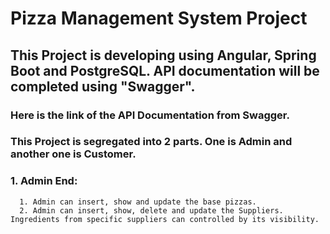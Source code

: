 # Pizza Management System Project
## This Project is developing using Angular, Spring Boot and PostgreSQL. API documentation will be completed using "Swagger".

### Here is the link of the API Documentation from Swagger.


### This Project is segregated into 2 parts. One is Admin and another one is Customer.

### 1. Admin End:
      1. Admin can insert, show and update the base pizzas.
      2. Admin can insert, show, delete and update the Suppliers. Ingredients from specific suppliers can controlled by its visibility.
